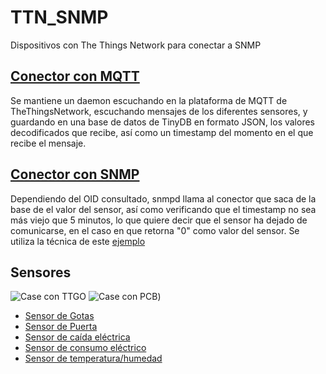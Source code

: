 # TTN_SNMP
Dispositivos con The Things Network para conectar a SNMP

## [Conector con MQTT](https://github.com/Greencorecr/TTN_SNMP/tree/master/Conectores/MQTT)

Se mantiene un daemon escuchando en la plataforma de MQTT de TheThingsNetwork, escuchando mensajes de los diferentes sensores, y guardando en una base de datos de TinyDB en formato JSON, los valores decodificados que recibe, así como un timestamp del momento en el que recibe el mensaje.

## [Conector con SNMP](https://github.com/Greencorecr/TTN_SNMP/tree/master/Conectores/SNMP)

Dependiendo del OID consultado, snmpd llama al conector que saca de la base de el valor del sensor, así como verificando que el timestamp no sea más viejo que 5 minutos, lo que quiere decir que el sensor ha dejado de comunicarse, en el caso en que retorna "0" como valor del sensor. Se utiliza la técnica de este [ejemplo](https://github.com/fede2cr/raspberry-pi_snmp/blob/master/snmpd-example/snmpd.conf)

## Sensores

![Case con TTGO](https://github.com/Greencorecr/TTN_SNMP/tree/master/img/Case+TTGO.jpg "Case con TTGO")
![Case con PCB](https://github.com/Greencorecr/TTN_SNMP/tree/master/img/Case+PCB.jpg "Case con TTGO"))

- [Sensor de Gotas](https://github.com/Greencorecr/TTN_SNMP/tree/master/Sensores/Gotas)
- [Sensor de Puerta](https://github.com/Greencorecr/TTN_SNMP/tree/master/Sensores/Puerta)
- [Sensor de caída eléctrica]()
- [Sensor de consumo eléctrico]()
- [Sensor de temperatura/humedad](https://github.com/Greencorecr/TTN_SNMP/tree/master/Sensores/TempHum)
